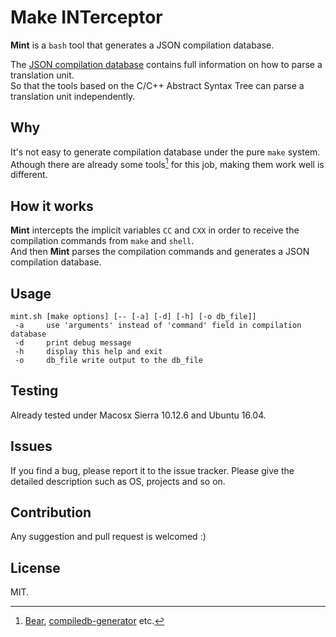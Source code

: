 # Make INTerceptor #

**Mint** is a `bash` tool that generates a JSON compilation database.

The [JSON compilation database](https://clang.llvm.org/docs/JSONCompilationDatabase.html) contains full information on how to parse a translation unit.   
So that the tools based on the C/C++ Abstract Syntax Tree can parse a translation unit independently.

## Why ##

It's not easy to generate compilation database under the pure `make` system.  
Athough there are already some tools[^1] for this job, making them work well is different.  

## How it works ##
**Mint** intercepts the implicit variables `CC` and `CXX` in order to receive the compilation commands from `make` and `shell`.  
And then **Mint** parses the compilation commands and generates a JSON compilation database.  

## Usage ##

    mint.sh [make options] [-- [-a] [-d] [-h] [-o db_file]]
     -a		use 'arguments' instead of 'command' field in compilation database
     -d		print debug message
     -h		display this help and exit
     -o 	db_file	write output to the db_file

## Testing ##
Already tested under Macosx Sierra 10.12.6 and Ubuntu 16.04.

## Issues ##
If you find a bug, please report it to the issue tracker. Please give the detailed description such as OS, projects and so on.

## Contribution ##
Any suggestion and pull request is welcomed :)

## License ##
MIT.

[^1]: [Bear](https://github.com/rizsotto/Bear), [compiledb-generator](https://github.com/nickdiego/compiledb-generator) etc.
